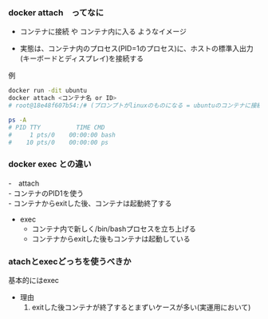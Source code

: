 ### docker attach　ってなに  

- コンテナに接続 や コンテナ内に入る ようなイメージ

- 実態は、コンテナ内のプロセス(PID=1のプロセス)に、ホストの標準入出力(キーボードとディスプレイ)を接続する

例

```bash
docker run -dit ubuntu
docker attach <コンテナ名 or ID>
# root@18e48f607b54:/# (プロンプトがlinuxのものになる = ubuntuのコンテナに接続した)

ps -A
# PID TTY          TIME CMD
#     1 pts/0    00:00:00 bash
#    10 pts/0    00:00:00 ps
```

### docker exec との違い
-　attach  
    - コンテナのPID1を使う  
    - コンテナからexitした後、コンテナは起動終了する

- exec 
    - コンテナ内で新しく/bin/bashプロセスを立ち上げる  
    - コンテナからexitした後もコンテナは起動している

### atachとexecどっちを使うべきか
基本的にはexec  
- 理由
    1. exitした後コンテナが終了するとまずいケースが多い(実運用において)
